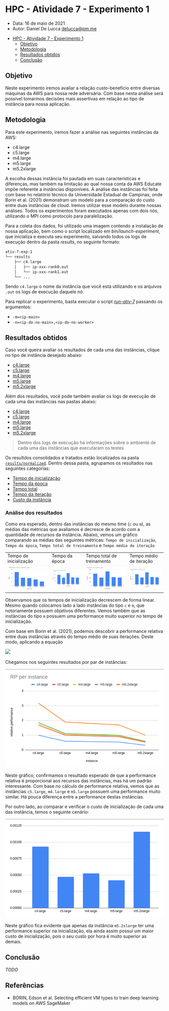 # HPC - Atividade 7 - Experimento 1

- Data: 16 de maio de 2021
- Autor: Daniel De Lucca <delucca@pm.me>

* [HPC - Atividade 7 - Experimento 1](#)
  * [Objetivo](#objetivo)
  * [Metodologia](#metodologia)
  * [Resultados obtidos](#resultados-obtidos)
  * [Conclusão](#conclusao)

## Objetivo

Neste experimento iremos avaliar a relação custo-benefício entre diversas máquinas da AWS para nossa rede adversária. Com base nesta análise será possível tomarmos decisões mais assertivas em relação ao tipo de instância para nossa aplicação.

## Metodologia

Para este experimento, iremos fazer a análise nas seguintes instâncias da AWS:

* c4.large
* c5.large
* m4.large
* m5.large
* m5.2xlarge

A escolha dessas instância foi pautada em suas características e diferenças, mas também na limitação ao qual nossa conta da AWS Educate impõe referente a instâncias disponíveis. A análise das instâncias foi feita com base no relatório técnico da Universidade Estadual de Campinas, onde Borin et al. (2021) demonstram um modelo para a comparação do custo entre duas instâncias de cloud. Iremos utilizar esse modelo durante nossas análises. Todos os experimentos foram executados apenas com dois nós, utilizando o MPI como protocolo para paralelização.

Para a coleta dos dados, foi utilizado uma imagem contendo a instalação de nossa aplicação, bem como o script localizado em *bin/launch-experiment*, que inicializa e executa seu experimento, salvando todos os logs de execução dentro da pasta *results*, no seguinte formato:
```
ativ-7-exp-1
└── results
    ├── c4.large
    │   ├── ip-xxx-rank0.out
    │   └── ip-xxx-rank1.out
    └── ...
```

Sendo `c4.large` o nome da instância que você está utilizando e os arquivos `.out` os logs de execução daquele nó.

Para replicar o experimento, basta executar o script [*run-ativ-7*](./run-ativ-7) passando os argumentos:

* `-m=<ip-main>`
* `-n=<ip-do-no-main>,<ip-do-no-worker>`

## Resultados obtidos

Caso você queira avaliar os resultados de cada uma das instâncias, clique no tipo de instância desejado abaixo:

* [c4.large](./results/c4.large)
* [c5.large](./results/c4.large)
* [m4.large](./results/m4.large)
* [m5.large](./results/m5.large)
* [m5.2xlarge](./results/m5.2xlarge)

Além dos resultados, você pode também avaliar os logs de execução de cada uma das instâncias nas pastas abaixo:

* [c4.large](./logs/c4.large)
* [c5.large](./logs/c4.large)
* [m4.large](./logs/m4.large)
* [m5.large](./logs/m5.large)
* [m5.2xlarge](./logs/m5.2xlarge)
> Dentro dos logs de execução há informações sobre o ambiente de cada uma das instâncias que executaram os testes

Os resultdos consolidados e tratados estão localizados na pasta [`results/normalized`](./results/normalized). Dentro dessa pasta, agrupamos os resultados nas seguintes categorias:

* [Tempo de inicialização](./results/normalized/initialization-time.csv)
* [Tempo da época](./results/normalized/epoch-time.csv)
* [Tempo total](./results/normalized/total-time.csv)
* [Tempo da iteração](./results/normalized/iteration-time.csv)
* [Custo da instância](./results/normalized/instance-cost.csv)

### Análise dos resultados

Como era esperado, dentro das instâncias do mesmo time (`c` ou `m`), as médias das métricas que avaliamos é decresce de acordo com a quantidade de recursos da instância. Abaixo, vemos um gráfico comparando as médias das seguintes métricas: `Tempo de inicialização`, `Tempo da época`, `Tempo total de treinamento` e `Tempo médio de iteração`

<table>
  <tr>
   <td>Tempo de inicialização</td>
   <td>Tempo da época</td>
   <td>Tempo total de treinamento</td>
   <td>Tempo médio de iteração</td>
  </tr>
  <tr>
    <td><img src="./charts/initialization-time.png" /></td>
    <td><img src="./charts/epoch-time.png" /></td>
    <td><img src="./charts/total-time.png" /></td>
    <td><img src="./charts/iteration-average-time.png" /></td>
  </tr>
</table>

Observamos que os tempos de inicialização decrescem de forma linear. Mesmo quando colocamos lado a lado instâncias do tipo `c` e `m`, que notoriamente possuem objetivos diferentes. Vemos também que as instâncias do tipo `m` possuem uma performance muito superior no tempo de inicialização.

Com base em Borin et al. (2021), podemos descobrir a performance relativa entre duas instâncias através do tempo médio de suas iterações. Deste modo, aplicando a equação

<img src="https://render.githubusercontent.com/render/math?math=RP(M_x, M_y) = \dfrac{T M_x S_avg}{T M_y S_avg}"/>

Chegamos nos seguintes resultados por par de instâncias:

![](./charts/relative-performance-per-instance.png)

Neste gráfico, confirmamos o resultado esperado de que a performance relativa é proporcional aos recursos das instâncias, mas há um padrão interessante. Com base no cálculo de performance relativa, vemos que as instâncias `c5.large`, `m4.large` e `m5.large` possuem uma performance muito similar. Há pouca diferença entre a performance destas instâncias.

Por outro lado, ao comparar e verificar o custo de inicialização de cada uma das instância, temos o seguinte cenário:

![](./charts/initialization-cost.png)

Neste gráfico fica evidente que apenas da instância `m5.2xlarge` ter uma performance superior na inicialização, ela ainda assim possui um maior custo de inicialização, pois o seu custo por hora é muito superior as demais.

## Conclusão

*TODO*

## Referências

* BORIN, Edson et al. Selecting efficient VM types to train deep learning models on AWS SageMaker
